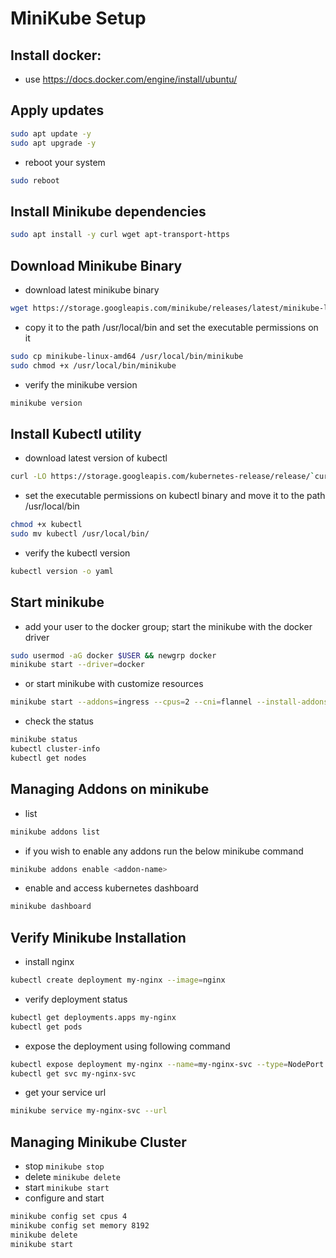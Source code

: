 # MiniKube Setup 

## Install docker: 

- use https://docs.docker.com/engine/install/ubuntu/

## Apply updates


```bash
sudo apt update -y
sudo apt upgrade -y
```

- reboot your system

```bash
sudo reboot
```

## Install Minikube dependencies

```bash
sudo apt install -y curl wget apt-transport-https
```

## Download Minikube Binary

- download latest minikube binary

```bash
wget https://storage.googleapis.com/minikube/releases/latest/minikube-linux-amd64
```

- copy it to the path /usr/local/bin and set the executable permissions on it

```bash
sudo cp minikube-linux-amd64 /usr/local/bin/minikube
sudo chmod +x /usr/local/bin/minikube
```

- verify the minikube version

```bash
minikube version
```

## Install Kubectl utility

- download latest version of kubectl

```bash
curl -LO https://storage.googleapis.com/kubernetes-release/release/`curl -s https://storage.googleapis.com/kubernetes-release/release/stable.txt`/bin/linux/amd64/kubectl
```

- set the executable permissions on kubectl binary and move it to the path /usr/local/bin

```bash
chmod +x kubectl
sudo mv kubectl /usr/local/bin/
```

- verify the kubectl version

```bash
kubectl version -o yaml
```

## Start minikube

- add your user to the docker group; start the minikube with the docker driver

```bash
sudo usermod -aG docker $USER && newgrp docker
minikube start --driver=docker
```

- or start minikube with customize resources

```bash
minikube start --addons=ingress --cpus=2 --cni=flannel --install-addons=true --kubernetes-version=stable --memory=6g
```

- check the status 

```bash
minikube status
kubectl cluster-info
kubectl get nodes
```

## Managing Addons on minikube

- list

```bash
minikube addons list
```

- if you wish to enable any addons run the below minikube command

```bash
minikube addons enable <addon-name>
```

- enable and access kubernetes dashboard

```bash
minikube dashboard
```

## Verify Minikube Installation

- install nginx

```bash
kubectl create deployment my-nginx --image=nginx
```

- verify deployment status
```bash
kubectl get deployments.apps my-nginx
kubectl get pods
```

- expose the deployment using following command

```bash 
kubectl expose deployment my-nginx --name=my-nginx-svc --type=NodePort --port=80
kubectl get svc my-nginx-svc
```

- get your service url

```bash
minikube service my-nginx-svc --url
```

## Managing Minikube Cluster

- stop `minikube stop`
- delete `minikube delete`
- start `minikube start`
- configure and start 

```bash
minikube config set cpus 4
minikube config set memory 8192
minikube delete
minikube start
```






